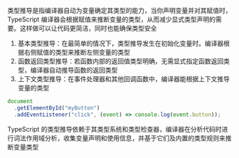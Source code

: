 类型推导是指编译器自动为变量确定其类型的能力，当你声明变量并对其赋值时，TypeScript 编译器会根据赋值来推断变量的类型，从而减少显式类型声明的需要。这样做可以让代码更简洁，同时也能确保类型安全

1. 基本类型推导：在最简单的情况下，类型推导发生在初始化变量时。编译器根据右侧赋值的类型来推断左侧变量的类型
2. 函数返回类型推导：若函数内部的返回值类型明确，无需显式指定函数返回类型，编译器自动推导函数的返回类型
3. 上下文类型推导：在事件处理器和其他回调函数中，编译器能根据上下文推导变量的类型

```TypeScript
document
  .getElementById("myButton")
  .addEventListener("click", (event) => console.log(event.button));
```

TypeScript 的类型推导依赖于其类型系统和类型检查器，编译器在分析代码时进行词法作用域分析，收集变量声明和使用信息，并基于它们及内置的类型规则来推断变量类型

